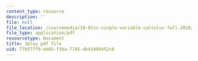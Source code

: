 ```yaml
---
content_type: resource
description: ''
file: null
file_location: /coursemedia/18-01sc-single-variable-calculus-fall-2010/77b577f9eb05f3ba7745db43409452c6_jBkXbAgMj6s.pdf
file_type: application/pdf
resourcetype: Document
title: 3play pdf file
uid: 77b577f9-eb05-f3ba-7745-db43409452c6
---
```

